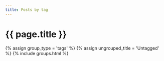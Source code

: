 ```yaml
---
title: Posts by tag
---
```

<h1>{{ page.title }}</h1>

{% assign group_type = 'tags' %}
{% assign ungrouped_title = 'Untagged' %}
{% include groups.html %}
